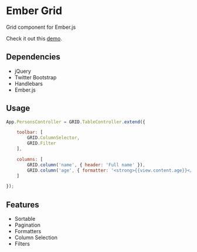 Ember Grid
==========

Grid component for Ember.js

Check it out this [demo](http://myslik.github.io/ember-grid/examples/basic/index.html).

## Dependencies

* jQuery
* Twitter Bootstrap
* Handlebars
* Ember.js

## Usage

```javascript
App.PersonsController = GRID.TableController.extend({

    toolbar: [
        GRID.ColumnSelector,
        GRID.Filter
    ],

    columns: [
        GRID.column('name', { header: 'Full name' }),
        GRID.column('age', { formatter: '<strong>{{view.content.age}}</strong>' })
    ]

});
```

## Features

* Sortable
* Pagination
* Formatters
* Column Selection
* Filters